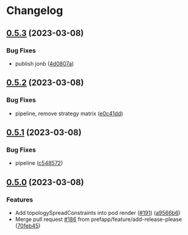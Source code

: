 # Changelog

## [0.5.3](https://github.com/prefapp/prefapp-helm/compare/prefapp-helm-v0.5.2...prefapp-helm-v0.5.3) (2023-03-08)


### Bug Fixes

* publish jonb ([4d0807a](https://github.com/prefapp/prefapp-helm/commit/4d0807a85739937ddee6509f2451d2185567904c))

## [0.5.2](https://github.com/prefapp/prefapp-helm/compare/prefapp-helm-v0.5.1...prefapp-helm-v0.5.2) (2023-03-08)


### Bug Fixes

* pipeline, remove strategy matrix ([e0c41dd](https://github.com/prefapp/prefapp-helm/commit/e0c41dd44021366d5a5f3cd0ee3cffa628c6bea5))

## [0.5.1](https://github.com/prefapp/prefapp-helm/compare/prefapp-helm-v0.5.0...prefapp-helm-v0.5.1) (2023-03-08)


### Bug Fixes

* pipeline ([c548572](https://github.com/prefapp/prefapp-helm/commit/c5485724bdaac808c2f317a3390e7fd7d7c3ec9c))

## [0.5.0](https://github.com/prefapp/prefapp-helm/compare/prefapp-helm-v0.4.1...prefapp-helm-v0.5.0) (2023-03-08)


### Features

* Add topologySpreadConstraints into pod render ([#191](https://github.com/prefapp/prefapp-helm/issues/191)) ([a9566b6](https://github.com/prefapp/prefapp-helm/commit/a9566b6408cc1d976eb54082c849eb58676c6953))
* Merge pull request [#186](https://github.com/prefapp/prefapp-helm/issues/186) from prefapp/feature/add-release-please ([70feb45](https://github.com/prefapp/prefapp-helm/commit/70feb458cc90e90dd3b6219f465cd7bb3de42da8))
